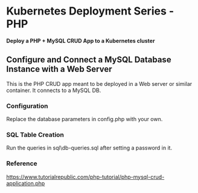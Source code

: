 # Kubernetes Deployment Series - PHP

**Deploy a PHP + MySQL CRUD App to a Kubernetes cluster**

## Configure and Connect a MySQL Database Instance with a Web Server

This is the PHP CRUD app meant to be deployed in a Web server or similar container. It connects to a MySQL DB.

### Configuration

Replace the database parameters in config.php with your own.

### SQL Table Creation

Run the queries in sql\db-queries.sql after setting a password in it.

### Reference

https://www.tutorialrepublic.com/php-tutorial/php-mysql-crud-application.php
